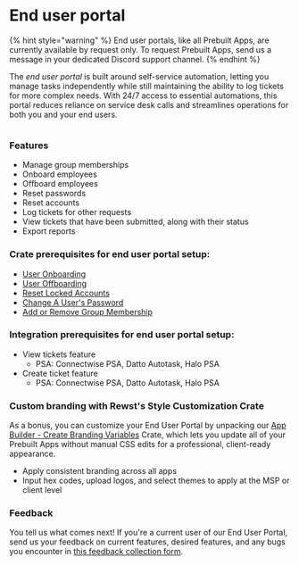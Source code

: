 # End user portal

{% hint style="warning" %}
End user portals, like all Prebuilt Apps, are currently available by request only. To request Prebuilt Apps, send us a message in your dedicated Discord support channel.
{% endhint %}

The _end user portal_ is built around self-service automation, letting you manage tasks independently while still maintaining the ability to log tickets for more complex needs. With 24/7 access to essential automations, this portal reduces reliance on service desk calls and streamlines operations for both you and your end users.

<figure><img src="../../../.gitbook/assets/image (31).png" alt=""><figcaption></figcaption></figure>

### Features

* Manage group memberships
* Onboard employees
* Offboard employees
* Reset passwords
* Reset accounts
* Log tickets for other requests
* View tickets that have been submitted, along with their status
* Export reports

### **Crate prerequisites for end user portal setup:**

* [User Onboarding](https://app.rewst.io/marketplace/crates/739fbe90-70da-454e-888e-5fa416665ce1)
* [User Offboarding](https://app.rewst.io/marketplace/crates/c3f4316f-f599-4943-af50-29cde06dd863)
* [Reset Locked Accounts](https://app.rewst.io/marketplace/crates/7cd396a6-89e5-4d7a-b57d-70a97c71fa22)
* [Change A User's Password](https://app.rewst.io/marketplace/crates/2380ea0b-00b6-47d5-8107-77fc55a63938)
* [Add or Remove Group Membership](https://app.rewst.io/marketplace/crates/022c71ff-985c-4a8a-a0ac-efbdc4705a70)

### **Integration prerequisites for end user portal setup:**

* View tickets feature
  * PSA: Connectwise PSA, Datto Autotask, Halo PSA
* Create ticket feature
  * PSA: Connectwise PSA, Datto Autotask, Halo PSA

### Custom branding with Rewst's Style Customization Crate

As a bonus, you can customize your End User Portal by unpacking our [App Builder - Create Branding Variables](https://app.rewst.io/organizations/40f8b55a-e8a9-42fc-8dc1-179616275f10/marketplace/crates/0192bf3c-1cc2-7726-b33b-ecf5878e559b) Crate, which lets you update all of your Prebuilt Apps without manual CSS edits for a professional, client-ready appearance.

* Apply consistent branding across all apps
* Input hex codes, upload logos, and select themes to apply at the MSP or client level

### Feedback

You tell us what comes next! If you're a current user of our End User Portal, send us your feedback on current features, desired features, and any bugs you encounter in [this feedback collection form](https://forms.office.com/Pages/ResponsePage.aspx?id=VtqdWutbQEiD4Zr8GtojiJFelL-3rz1JvOPdoNrnRFRUNTg4VEdSUEdCS0c2TTU4U0tOVFBXR0ZCOC4u\&origin=Invitation\&channel=0).



